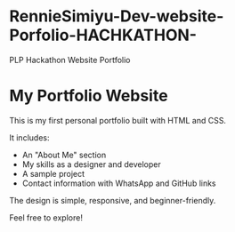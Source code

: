 # RennieSimiyu-Dev-website-Porfolio-HACHKATHON-
PLP Hackathon Website Portfolio

# My Portfolio Website

This is my first personal portfolio built with HTML and CSS.

It includes:
- An "About Me" section
- My skills as a designer and developer
- A sample project
- Contact information with WhatsApp and GitHub links

The design is simple, responsive, and beginner-friendly.

Feel free to explore!

